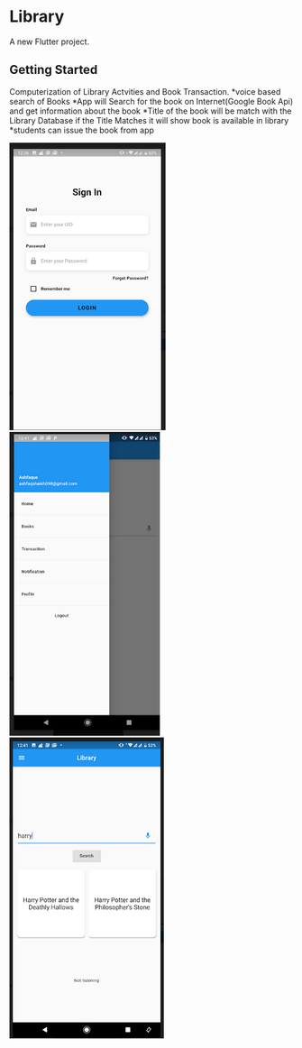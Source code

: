 # Library


A new Flutter project.

## Getting Started

Computerization of Library Actvities and Book Transaction.
*voice based search of Books
*App will Search for the book on Internet(Google Book Api) and get information about the book
*Title of the book will be match with the Library Database if the Title Matches it will show book is available in library
*students can issue the book from app


![](/lib1.png)
![](/lib2.png)
![](/lib3.png)
